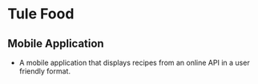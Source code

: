 # Tule Food 
## Mobile Application

- A mobile application that displays recipes from an online API in a user friendly format.
